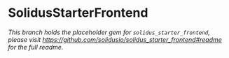 # SolidusStarterFrontend

*This branch holds the placeholder gem for `solidus_starter_frontend`, please visit https://github.com/solidusio/solidus_starter_frontend#readme for the full readme.*
